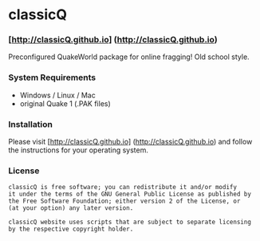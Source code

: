 classicQ 
========
### [http://classicQ.github.io] (http://classicQ.github.io)
Preconfigured QuakeWorld package for online fragging! Old school style.
### System Requirements
* Windows / Linux / Mac
* original Quake 1 (.PAK files)

### Installation
Please visit [http://classicQ.github.io] (http://classicQ.github.io) and follow the instructions for your operating system.

### License
```
classicQ is free software; you can redistribute it and/or modify
it under the terms of the GNU General Public License as published by
the Free Software Foundation; either version 2 of the License, or
(at your option) any later version.

classicQ website uses scripts that are subject to separate licensing by the respective copyright holder.
```
